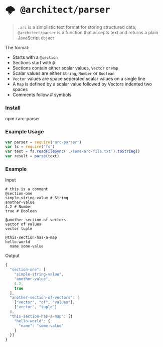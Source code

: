 # <kbd>:cloud_with_lightning: @architect/parser</kbd>

> `.arc` is a simplistic text format for storing structured data; `@architect/parser` is a function that accepts text and returns a plain JavaScript `Object`

The format:

- Starts with a `@section`
- Sections start with `@`
- Sections contain either scalar values, `Vector` or `Map`
- Scalar values are either `String`, `Number` or `Boolean`
- `Vector` values are space seperated scalar values on a single line
- A `Map` is defined by a scalar value followed by Vectors indented two spaces
- Comments follow # symbols

### Install

  npm i arc-parser

### Example Usage

```javascript
var parser = require('arc-parser')
var fs = require('fs')
var text = fs.readFileSync('./some-arc-file.txt').toString()
var result = parse(text)
```

### Example

Input

```
# this is a comment
@section-one
simple-string-value # String
another-value 
4.2 # Number
true # Boolean

@another-section-of-vectors
vector of values 
vector tuple

@this-section-has-a-map
hello-world
  name some-value
```

Output
```javascript
{
  "section-one": [
    "simple-string-value",
    "another-value",
    4.2,
    true
  ],
  "another-section-of-vectors": [
    ["vector", "of", "values"],
    ["vector", "tuple"]
  ],
  "this-section-has-a-map": [{
    "hello-world": {
      "name": "some-value"
    }
  }]
}
```
